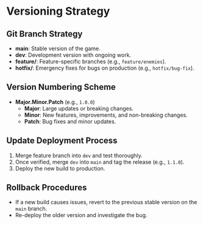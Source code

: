 # Versioning Strategy

## Git Branch Strategy
- **main**: Stable version of the game.
- **dev**: Development version with ongoing work.
- **feature/**: Feature-specific branches (e.g., `feature/enemies`).
- **hotfix/**: Emergency fixes for bugs on production (e.g., `hotfix/bug-fix`).

## Version Numbering Scheme
- **Major.Minor.Patch** (e.g., `1.0.0`)
  - **Major**: Large updates or breaking changes.
  - **Minor**: New features, improvements, and non-breaking changes.
  - **Patch**: Bug fixes and minor updates.

## Update Deployment Process
1. Merge feature branch into `dev` and test thoroughly.
2. Once verified, merge `dev` into `main` and tag the release (e.g., `1.1.0`).
3. Deploy the new build to production.

## Rollback Procedures
- If a new build causes issues, revert to the previous stable version on the `main` branch.
- Re-deploy the older version and investigate the bug.
